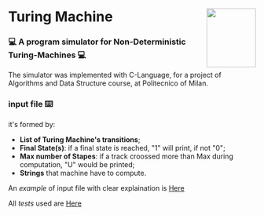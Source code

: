 # Turing Machine                                    <img align="right" width="100" height="120" src="https://upload.wikimedia.org/wikipedia/commons/thumb/a/a1/Alan_Turing_Aged_16.jpg/220px-Alan_Turing_Aged_16.jpg">

 ###  :computer: A program simulator for  Non-Deterministic Turing-Machines  :computer:
The simulator was implemented with C-Language, for a project of Algorithms and Data Structure course, at Politecnico of Milan. 

### input file ⌨️
it's formed by:
- **List of Turing Machine's transitions**;
- **Final State(s)**: if a final state is reached, "1" will print, if not "0";
- **Max number of Stapes**: if a track croossed more than Max during computation, "U" would be printed;
- **Strings** that machine have to compute.

An *example* of input file with clear explaination is [Here](https://github.com/bresc19/turing_machine/blob/master/Info.pdf)


All *tests* used are [Here](https://github.com/bresc19/turing_machine/tree/master/Tests) 



